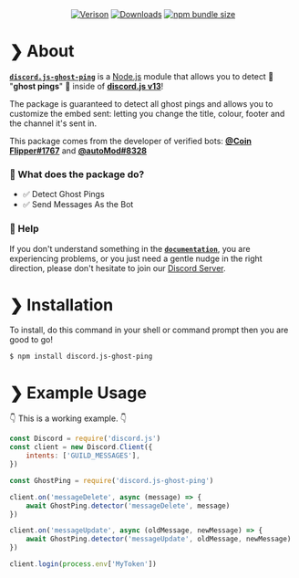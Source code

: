 <div align='center' >
	<a href='https://npmjs.com/package/discord.js-ghost-ping'><img src='https://img.shields.io/npm/v/discord.js-ghost-ping.svg?maxAge=3600' alt='Verison' ></a>
	<a href='https://npmjs.com/package/discord.js-ghost-ping'><img src='https://img.shields.io/npm/dt/discord.js-ghost-ping.svg?maxAge=3600' alt='Downloads' ></a>
	<a href='https://npmjs.com/package/discord.js-ghost-ping'><img src='https://img.shields.io/bundlephobia/minzip/discord.js-ghost-ping.svg?maxAge=3600' alt='npm bundle size'></a>
</div>

# ❯ **About**

[**`discord.js-ghost-ping`**](https://npmjs.com/package/discord.js-ghost-ping) is a [Node.js](https://nodejs.org/en/) module that allows you to detect 👻 "**ghost pings**" 👻 inside of [**discord.js v13**](https://www.npmjs.com/package/discord.js)!

The package is guaranteed to detect all ghost pings and allows you to customize the embed sent: letting you change the title, colour, footer and the channel it's sent in.

This package comes from the developer of verified bots: [**@Coin Flipper#1767**](https://discord.com/oauth2/authorize?client_id=668850031012610050&scope=bot&permissions=388160) and [**@autoMod#8328**](https://bit.ly/autoMod_invite)

### 🤔 What does the package do?

- ✅ Detect Ghost Pings
- ✅ Send Messages As the Bot

### 🙌 Help 

If you don't understand something in the [**`documentation`**](https://github.com/ThatsLiamS/discord.js-ghost-ping/wiki), you are experiencing problems, or you just need a gentle nudge in the right direction, please don't hesitate to join our [Discord Server](https://discord.gg/2je9aJynqt).

# ❯ **Installation** 

To install, do this command in your shell or command prompt then you are good to go! 
```
$ npm install discord.js-ghost-ping
```

# ❯ **Example Usage** 

👇 This is a working example. 👇
```js
const Discord = require('discord.js')
const client = new Discord.Client({
    intents: ['GUILD_MESSAGES'],
})

const GhostPing = require('discord.js-ghost-ping')

client.on('messageDelete', async (message) => {
	await GhostPing.detector('messageDelete', message)
})

client.on('messageUpdate', async (oldMessage, newMessage) => {
	await GhostPing.detector('messageUpdate', oldMessage, newMessage)
})

client.login(process.env['MyToken'])
```
